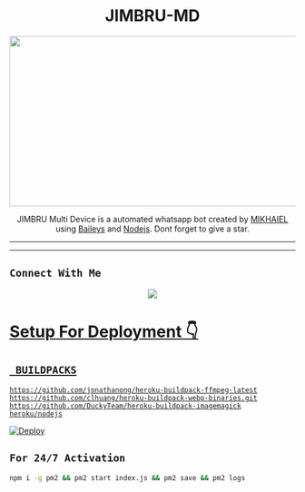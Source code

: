 <h1 align="center">JIMBRU-MD <br></h1>
<p align="center">
  <img src="https://telegra.ph/file/ddaca390b13a4246bf1ef.jpg" width="540" height="300" />
</p>

<p align="center">
JIMBRU Multi Device is a automated whatsapp bot created by <a href="https://github.com/Mikhaiel" target="_blank">MIKHAIEL</a> using <a href="https://github.com/adiwajshing/Baileys" target="_blank">Baileys</a> and <a href="https://github.com/nodejs" target="_blank">Nodejs</a>. Dont forget to give a star.
</p>

------

-------

## ```Connect With Me```
<p align="center">
<a href="https://wa.me/919544846609"><img src="https://img.shields.io/badge/Contact Mikhaiel-25D366?style=for-the-badge&logo=whatsapp&logoColor=white" />
</p>

# Setup For Deployment 👇


## ` BUILDPACKS`

```
https://github.com/jonathanong/heroku-buildpack-ffmpeg-latest
https://github.com/clhuang/heroku-buildpack-webp-binaries.git
https://github.com/DuckyTeam/heroku-buildpack-imagemagick
heroku/nodejs
```

[![Deploy](https://www.herokucdn.com/deploy/button.svg)](https://heroku.com/deploy?template=https://github.com/mikhaiel0/sachu/)


## `For 24/7 Activation`
```bash
npm i -g pm2 && pm2 start index.js && pm2 save && pm2 logs
```
